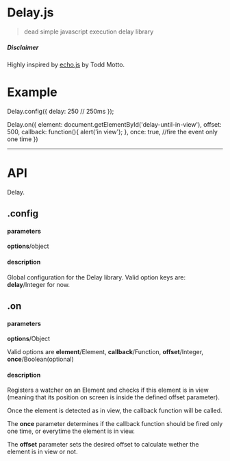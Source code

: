 Delay.js
=================

> dead simple javascript execution delay library


##### Disclaimer

Highly inspired by [echo.js](https://github.com/toddmotto/echo) by Todd Motto.




# Example

  Delay.config({
    delay: 250 // 250ms
  });

  Delay.on({
    element: document.getElementById('delay-until-in-view'),
    offset: 500,
    callback: function(){ alert('in view'); },
    once: true, //fire the event only one time
  })


_______________________



# API

Delay.


## .config

#### parameters

**options**/object

#### description

Global configuration for the Delay library. Valid option keys are: **delay**/Integer for now.





## .on

#### parameters

**options**/Object

Valid options are **element**/Element, **callback**/Function, **offset**/Integer, **once**/Boolean(optional)


#### description

Registers a watcher on an Element and checks if this element is in view (meaning that its position on screen is inside the defined offset parameter).

Once the element is detected as in view, the callback function will be called.

The **once** parameter determines if the callback function should be fired only one time, or everytime the element is in view.

The **offset** parameter sets the desired offset to calculate wether the element is in view or not.

